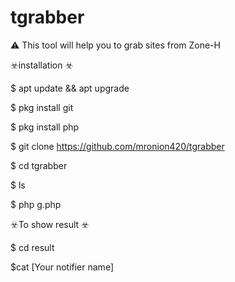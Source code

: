 # tgrabber
⚠️
This tool will help you to grab sites from Zone-H 

☣️installation ☣️

$ apt update && apt upgrade 

$ pkg install git

$ pkg install php

$ git clone https://github.com/mronion420/tgrabber

$ cd tgrabber

$ ls

$ php g.php



☣️To show result ☣️

$ cd result

$cat [Your notifier name]
